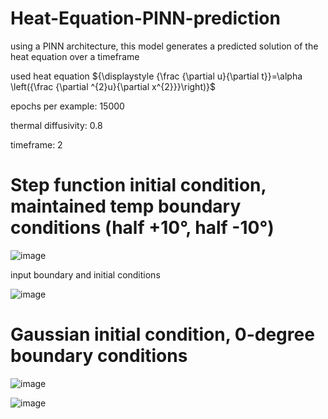 # Heat-Equation-PINN-prediction
using a PINN architecture, this model generates a predicted solution of the heat equation over a timeframe

used heat equation ${\displaystyle {\frac {\partial u}{\partial t}}=\alpha \left({\frac {\partial ^{2}u}{\partial x^{2}}}\right)}$

epochs per example: 15000

thermal diffusivity: 0.8

timeframe: 2

# Step function initial condition, maintained temp boundary conditions (half +10°, half -10°)

![image](https://github.com/MasterMeep/Heat-Equation-PINN-prediction/assets/51376656/798b3c15-deb3-4d76-a8dd-0b7c136c7605)

input boundary and initial conditions

![image](https://github.com/MasterMeep/Heat-Equation-PINN-prediction/assets/51376656/6d3261db-44e8-4e03-b844-bffc840540d7)


# Gaussian initial condition, 0-degree boundary conditions

![image](https://github.com/MasterMeep/Heat-Equation-PINN-prediction/assets/51376656/79078922-452b-42c5-ab52-a592fd6e6b1a)

![image](https://github.com/MasterMeep/Heat-Equation-PINN-prediction/assets/51376656/dcaed8a3-c26a-4d98-b115-b6001f94f7fc)
